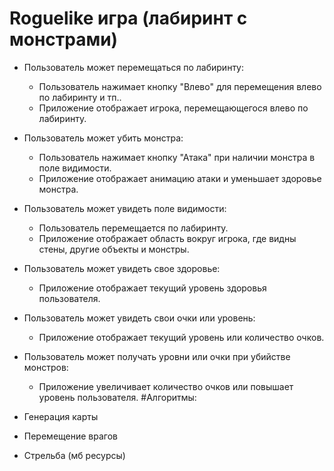 
 # Roguelike игра (лабиринт с монстрами)
- Пользователь может перемещаться по лабиринту:
    - Пользователь нажимает кнопку "Влево" для перемещения влево по лабиринту и тп..
    - Приложение отображает игрока, перемещающегося влево по лабиринту.

- Пользователь может убить монстра:
    - Пользователь нажимает кнопку "Атака" при наличии монстра в поле видимости.
    - Приложение отображает анимацию атаки и уменьшает здоровье монстра.

- Пользователь может увидеть поле видимости:
    - Пользователь перемещается по лабиринту.
    - Приложение отображает область вокруг игрока, где видны стены, другие объекты и монстры.

- Пользователь может увидеть свое здоровье:
    - Приложение отображает текущий уровень здоровья пользователя.

- Пользователь может увидеть свои очки или уровень:
    - Приложение отображает текущий уровень или количество очков.

- Пользователь может получать уровни или очки при убийстве монстров:
    - Приложение увеличивает количество очков или повышает уровень пользователя.
 #Алгоритмы:
- Генерация карты
- Перемещение врагов
- Стрельба (мб ресурсы) 
